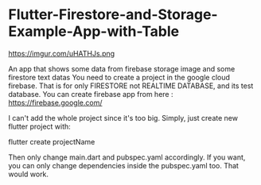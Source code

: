 # Flutter-Firestore-and-Storage-Example-App-with-Table

https://imgur.com/uHATHJs.png


An app that shows some data from firebase storage image and some firestore text datas
You need to create a project in the google cloud firebase. That is for only FIRESTORE not REALTIME DATABASE, and its test database. You can create firebase app from here : https://firebase.google.com/


I can't add the whole project since it's too big. Simply, just create new flutter project with:


flutter create projectName


Then only change main.dart and pubspec.yaml accordingly. If you want, you can only change dependencies inside the pubspec.yaml too. That would work. 




